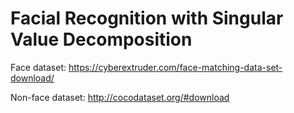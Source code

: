 # Facial Recognition with Singular Value Decomposition

Face dataset: https://cyberextruder.com/face-matching-data-set-download/

Non-face dataset: http://cocodataset.org/#download
